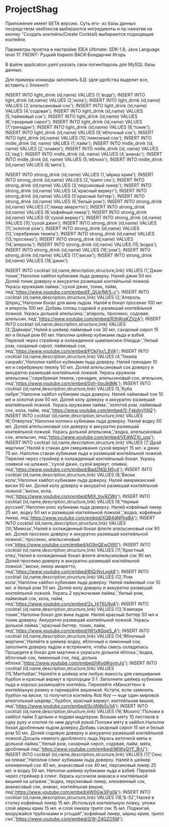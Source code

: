 # ProjectShag
Приложение имеет БЕТА версию. Суть его- из базы данных посредством чекбоксов выбираются ингредиенты и пр нажатии на кнопку "Создать коктейль(Create Cocktail) выбираются подходящие коктейли.

Параметры проетка в настройке IDEA Ultimate: SDK-1.8; Java Language level 17.
FRONT- Руцкий Кирилл
BACK-Бондарчик Игорь

В файле application.yaml указать свои логин/пароль для MySQL базы данных.

Для примера команды заполнить БД:
(для удобства выделит все, вставить с блокнот) 

INSERT INTO light_drink (id,name) VALUES (1,'вода');
INSERT INTO light_drink (id,name) VALUES (2,'кола');
INSERT INTO light_drink (id,name) VALUES (3,'апельсиновый сок');
INSERT INTO light_drink (id,name) VALUES (4,'содовая');
INSERT INTO light_drink (id,name) VALUES (5,'лаймовый сок');
INSERT INTO light_drink (id,name) VALUES (6,'сахарный сироп');
INSERT INTO light_drink (id,name) VALUES (7,'гренадин');
INSERT INTO light_drink (id,name) VALUES (8,'тоник');
INSERT INTO light_drink (id,name) VALUES (9,'яблочный сок');
INSERT INTO light_drink (id,name) VALUES (10,'лимонный сок');
INSERT INTO midle_drink (id, name) VALUES (1,'лайм');
INSERT INTO midle_drink (id, name) VALUES (2,'оливки');
INSERT INTO midle_drink (id, name) VALUES (3,'лед');
INSERT INTO midle_drink (id, name) VALUES (4,'ананас');
INSERT INTO midle_drink (id, name) VALUES (5,'яблоко');
INSERT INTO midle_drink (id,name) VALUES (6,'мята');

INSERT INTO strong_drink (id,name) VALUES (1,'айриш крим');
INSERT INTO strong_drink (id,name) VALUES (2,'трипл сек');
INSERT INTO strong_drink (id,name) VALUES (3,'персиковый ликер');
INSERT INTO strong_drink (id,name) VALUES (4,'красный вермут');
INSERT INTO strong_drink (id,name) VALUES (5'красный биттер');
INSERT INTO strong_drink (id,name) VALUES (6,'белый ром');
INSERT INTO strong_drink (id,name) VALUES (7,'ликер амаретто');
INSERT INTO strong_drink (id,name) VALUES (8,'кофейный ликер');
INSERT INTO strong_drink (id,name) VALUES (9,'сухой вермут');
INSERT INTO strong_drink (id,name) VALUES (10,'сухой джин');
INSERT INTO strong_drink (id,name) VALUES (11,'золотой ром');
INSERT INTO strong_drink (id,name) VALUES (12,'серебряная текила');
INSERT INTO strong_drink (id,name) VALUES (13,'просекко');
INSERT INTO strong_drink (id,name) VALUES (14,'апероль');
INSERT INTO strong_drink (id,name) VALUES (15,'водка');
INSERT INTO strong_drink (id,name) VALUES (16,'ром');
INSERT INTO strong_drink (id,name) VALUES (17,'виски');
INSERT INTO strong_drink (id,name) VALUES (18,'джин');

INSERT INTO cocktail (id,name,description,structure,link) VALUES (1,'Джин тоник','Наполни хайбол кубиками льда доверху. Налей джин 50 мл. Долей тоник доверху и аккуратно размешай коктейльной ложкой. Укрась кружками лайма.','сухой джин, тоник, лайм, лед','https://www.youtube.com/embed/F_QUp1Mr5-c');
INSERT INTO cocktail (id,name,description,structure,link) VALUES (2,'Апероль Шприц','Наполни бокал для вина льдом. Налей в бокал просекко 100 мл и апероль 100 мл. Добавь сплэш содовой и размешай коктейльной ложкой. Укрась долькой апельсина.','апероль, просекко, содовая, апельсин, лед','https://www.youtube.com/embed/R3hRraKZVzA');
INSERT INTO cocktail (id,name,description,structure,link) VALUES (3,'Дайкири','Налей в шейкер лаймовый сок 30 мл, сахарный сироп 15 мл и белый ром 60 мл. Наполни шейкер кубиками льда и взбей. Перелей через стрейнер в охлажденное шампанское блюдце.','белый ром, сахарный сироп, лаймовый сок, лед','https://www.youtube.com/embed/POkFkx1_8VA');
INSERT INTO cocktail (id,name,description,structure,link) VALUES (4,'Текила санрайз','Наполни хайбол кубиками льда доверху. Налей гренадин 10 мл и серебряную текилу 50 мл. Долей апельсиновый сок доверху и аккуратно размешай коктейльной ложкой. Укрась кружком апельсина.','серебряная текила, гренадин, апельсиновый сок, апельсин, лед','https://www.youtube.com/embed/0xh-0ou9dMk');
INSERT INTO cocktail (id,name,description,structure,link) VALUES (5,'Куба либре','Наполни хайбол кубиками льда доверху. Налей лаймовый сок 10 мл и золотой ром 50 мл. Долей колу доверху и аккуратно размешай коктейльной ложкой. Укрась кружками лайма.','золотой ром, лаймовый сок, кола, лайм, лед','https://www.youtube.com/embed/S-FskdyyYAQ');
INSERT INTO cocktail (id,name,description,structure,link) VALUES (6,'Отвертка','Наполни коллинз кубиками льда доверху. Налей водку 50 мл. Долей апельсиновый сок доверху и аккуратно размешай коктейльной ложкой. Укрась долькой апельсина.','водка, апельсиновый сок, апельсин, лед','https://www.youtube.com/embed/VEAWZXt_uqs');
INSERT INTO cocktail (id,name,description,structure,link) VALUES (7,'Драй мартини','Налей в стакан для смешивания сухой вермут 15 мл. и джин 75 мл. Наполни стакан кубиками льда и размешай коктейльной ложкой. Перелей через стрейнер в охлажденный коктейльный бокал. Укрась оливкой на шпажке.','сухой джин, сухой вермут, оливки, лед','https://www.youtube.com/embed/BadZNQLN5y4');
INSERT INTO cocktail (id,name,description,structure,link) VALUES (8,'Виски кола','Наполни хайбол кубиками льда доверху. Налей американский виски 50 мл. Долей колу доверху и аккуратно размешай коктейльной ложкой.','виски, кола, лед','https://www.youtube.com/embed/MIX_tnvRZWg');
INSERT INTO cocktail (id,name,description,structure,link) VALUES (9,'Черный русский','Наполни рокс кубиками льда доверху. Налей кофейный ликер 25 мл, водку 50 мл и размешай коктейльной ложкой.','водка, кофейный ликер, лед',https://www.youtube.com/embed/XQB4dNPheB4');
INSERT INTO cocktail (id,name,description,structure,link) VALUES (10,'Мимоза','Налей в охлажденный бокал флюте апельсиновый сок 90 мл. Долей просекко доверху и аккуратно размешай коктейльной ложкой.','просекко, апельсиновый сок',https://www.youtube.com/embed/kG9nQEwOI90');
INSERT INTO cocktail (id,name,description,structure,link) VALUES (11,'Крестный отец','Налей в охлажденный бокал флюте апельсиновый сок 90 мл. Долей просекко доверху и аккуратно размешай коктейльной ложкой.','виски, ликер амаретто, лед','https://www.youtube.com/embed/6IQrNvLegk8');
INSERT INTO cocktail (id,name,description,structure,link) VALUES (12,'Ром кола','Наполни хайбол кубиками льда доверху. Налей лаймовый сок 10 мл. и белый ром 50 мл. Долей колу доверху и аккуратно размешай коктейльной ложкой. Укрась 2 кружочками лайма.','белый ром, лаймовый сок, кола, лайм, лед','https://www.youtube.com/embed/2v_HiT6U9yA');
INSERT INTO cocktail (id,name,description,structure,link) VALUES (13,'Кампари тоник','Наполни бокал для вина льдом. Налей красный биттер 50 мл и тоник доверху. Аккуратно размешай коктейльной ложкой. Укрась долькой лайма.','красный биттер, тоник, лайм, лед','https://www.youtube.com/embed/IW1x8QqeS_A');
INSERT INTO cocktail (id,name,description,structure,link) VALUES (14,'Яблочный мартини','Налейте в шейкер водку, яблочный и лимонный сок, заполните доверху льдом и встряхните, чтобы смесь охладилась. Процедите в бокал для мартини и украсьте долькой яблока.','водка, яблочный сок, лимонный сок, лед, долька яблока','https://www.youtube.com/embed/hKvdiKgvmJg');
INSERT INTO cocktail (id,name,description,structure,link) VALUES (15,'Manhattan','Налейте в шейкер или любую емкость для смешивания бурбон и красный вермут в пропорции 3:1. Заполните шейкер кубиками льда и хорошо размешайте коктейль. Перелейте «Манхэттен» в коктейльную рюмку и гарнируйте вишенкой. Кстати, если заменить бурбон на виски, то получится коктейль Rob Roy — еще один мировой алкогольный шедевр.','бурбон, красный вермут, коктейльная вишня, лед','https://www.youtube.com/embed/SciW4bSs1jA');
INSERT INTO cocktail (id,name,description,structure,link) VALUES (16,'Мохито','Положи в хайбол лайм 3 дольки и подави мадлером. Возьми мяту 10 листиков в одну руку и хлопни по ним другой рукой.Положи мяту в хайбол.Наполни бокал дробленым льдом доверху.Добавь сахарный сироп 15 мл и белый ром 50 мл. Долей содовую доверху и аккуратно размешай коктейльной ложкой.Досыпь немного дробленого льда.Укрась веточкой мяты и долькой лайма.','белый ром, сахарный сироп, содовая, лайм, мята, дробленый лед','https://www.youtube.com/embed/96WxQYF_BrU');
INSERT INTO cocktail (id,name,description,structure,link) VALUES (17,'Секс на пляже','Наполни слинг кубиками льда доверху. Налей в шейкер клюквенный сок 40 мл, ананасовый сок 40 мл, персиковый ликер 25 мл. и водку 50 мл. Наполни шейкер кубиками льда и взбей. Перелей через стрейнер в слинг. Укрась кусочком ананаса и коктейльной вишней на шпажке.','водка, персиковый ликер, клюквенный сок, ананасовый сок, ананас,  коктейльная вишня, лед',https://www.youtube.com/embed/eW0Gw3iFg0k');
INSERT INTO cocktail (id,name,description,structure,link) VALUES (18,'Б-52','Налей в стопку кофейный ликер 15 мл. Используя коктейльную ложку, уложи слой айриш крим 15 мл. и слой ликера трипл сек 15 мл. Поджигай, вооружайся трубочками и угощай!','кофейный ликер, айриш крим, трипл сек','https://www.youtube.com/embed/Q19-Z4GZO5M');
